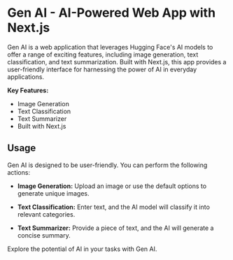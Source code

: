 
# Gen AI - AI-Powered Web App with Next.js

Gen AI is a web application that leverages Hugging Face's AI models to offer a range of exciting features, including image generation, text classification, and text summarization. Built with Next.js, this app provides a user-friendly interface for harnessing the power of AI in everyday applications.

**Key Features:**
- Image Generation
- Text Classification
- Text Summarizer
- Built with Next.js

## Usage

Gen AI is designed to be user-friendly. You can perform the following actions:

- **Image Generation:** Upload an image or use the default options to generate unique images.

- **Text Classification:** Enter text, and the AI model will classify it into relevant categories.

- **Text Summarizer:** Provide a piece of text, and the AI will generate a concise summary.

Explore the potential of AI in your tasks with Gen AI.


